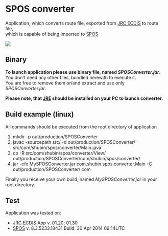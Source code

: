 SPOS converter
==============

Application, which converts route file, exported from 
[JRC ECDIS](http://www.jrc.co.jp/eng/product/lineup/jan9201_7201/index.html)
to route file,   
which is capable of being imported 
to [SPOS](https://www.meteogroup.com/product/spos)

![](https://scontent.fhen1-1.fna.fbcdn.net/v/t1.0-9/25508009_122364271888054_9049677626137106004_n.jpg?oh=bb119c90e7bad63d8cdf384682256042&oe=5AD5D37D)

Binary
------
**To launch application please use binary file, named *SPOSConverter.jar*.**  
You don't need any other files, bundled herewith to execute it.  
You are free to remove them or/and extract and use only *SPOSConverter.jar*.

**Please note, that [JRE](http://www.oracle.com/technetwork/java/javase/downloads/jre8-downloads-2133155.html) should be installed on your PC to launch converter.**

Build example (linux)
-------------
All commands should be executed from the root directory of application
1. mkdir -p out/production/SPOSConverter
2. javac -sourcepath src/ -d out/production/SPOSConverter/ src/com/shubin/spos/converter/Main.java
3. cp -R src/com/shubin/spos/converter/View/ out/production/SPOSConverter/com/shubin/spos/converter/
4. jar -cfe MySPOSConverter.jar com.shubin.spos.converter.Main -C out/production/SPOSConverter/ com

Finally you receive your own build, named *MySPOSConverter.jar* in your root directory.

Test
-------
Application was tested on:
 - [JRC ECDIS](http://www.jrc.co.jp/eng/product/lineup/jan9201_7201/index.html) 
 App v. [01.20; 01.30](http://www.jrc.co.jp/eng/product/marine/navigation/ecdis_version.html)
 - [SPOS](https://www.meteogroup.com/product/spos) v. 8.3.5233.18431 Build: 30 Apr 2014 09:14UTC